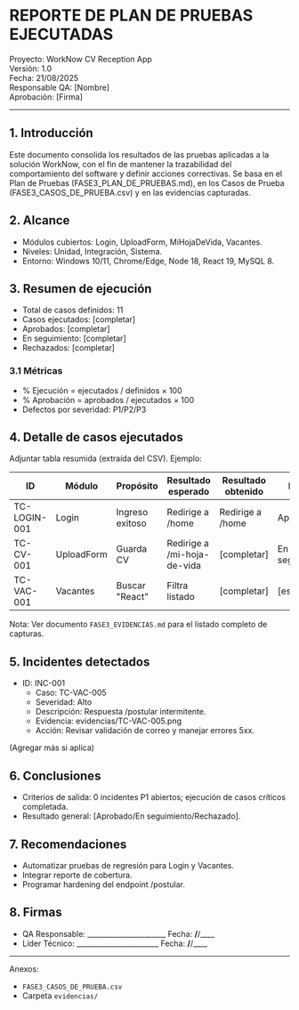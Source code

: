 # REPORTE DE PLAN DE PRUEBAS EJECUTADAS

Proyecto: WorkNow CV Reception App  
Versión: 1.0  
Fecha: 21/08/2025  
Responsable QA: [Nombre]  
Aprobación: [Firma]

---

## 1. Introducción
Este documento consolida los resultados de las pruebas aplicadas a la solución WorkNow, con el fin de mantener la trazabilidad del comportamiento del software y definir acciones correctivas. Se basa en el Plan de Pruebas (FASE3_PLAN_DE_PRUEBAS.md), en los Casos de Prueba (FASE3_CASOS_DE_PRUEBA.csv) y en las evidencias capturadas.

## 2. Alcance
- Módulos cubiertos: Login, UploadForm, MiHojaDeVida, Vacantes.  
- Niveles: Unidad, Integración, Sistema.  
- Entorno: Windows 10/11, Chrome/Edge, Node 18, React 19, MySQL 8.

## 3. Resumen de ejecución
- Total de casos definidos: 11  
- Casos ejecutados: [completar]  
- Aprobados: [completar]  
- En seguimiento: [completar]  
- Rechazados: [completar]

### 3.1 Métricas
- % Ejecución = ejecutados / definidos × 100  
- % Aprobación = aprobados / ejecutados × 100  
- Defectos por severidad: P1/P2/P3

## 4. Detalle de casos ejecutados
Adjuntar tabla resumida (extraída del CSV). Ejemplo:

| ID | Módulo | Propósito | Resultado esperado | Resultado obtenido | Estado | Evidencia |
|---|---|---|---|---|---|---|
| TC-LOGIN-001 | Login | Ingreso exitoso | Redirige a /home | Redirige a /home | Aprobado | evidencias/TC-LOGIN-001.png |
| TC-CV-001 | UploadForm | Guarda CV | Redirige a /mi-hoja-de-vida | [completar] | En seguimiento | evidencias/TC-CV-001.png |
| TC-VAC-001 | Vacantes | Buscar "React" | Filtra listado | [completar] | [estado] | evidencias/TC-VAC-001.png |

Nota: Ver documento `FASE3_EVIDENCIAS.md` para el listado completo de capturas.

## 5. Incidentes detectados
- ID: INC-001  
  - Caso: TC-VAC-005  
  - Severidad: Alto  
  - Descripción: Respuesta /postular intermitente.  
  - Evidencia: evidencias/TC-VAC-005.png  
  - Acción: Revisar validación de correo y manejar errores 5xx.

(Agregar más si aplica)

## 6. Conclusiones
- Criterios de salida: 0 incidentes P1 abiertos; ejecución de casos críticos completada.  
- Resultado general: [Aprobado/En seguimiento/Rechazado].

## 7. Recomendaciones
- Automatizar pruebas de regresión para Login y Vacantes.  
- Integrar reporte de cobertura.  
- Programar hardening del endpoint /postular.

## 8. Firmas
- QA Responsable: ______________________ Fecha: ____/____/____  
- Líder Técnico: _______________________ Fecha: ____/____/____

---
Anexos:
- `FASE3_CASOS_DE_PRUEBA.csv`  
- Carpeta `evidencias/`
